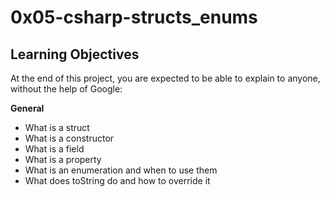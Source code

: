 # 0x05-csharp-structs_enums
## Learning Objectives
At the end of this project, you are expected to be able to explain to anyone, without the help of Google:

**General**
- What is a struct
- What is a constructor
- What is a field
- What is a property
- What is an enumeration and when to use them
- What does toString do and how to override it